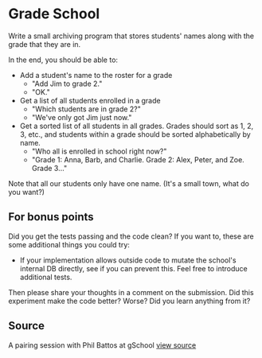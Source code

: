 # Grade School

Write a small archiving program that stores students' names along with the grade that they are in.

In the end, you should be able to:

- Add a student's name to the roster for a grade
  - "Add Jim to grade 2."
  - "OK."
- Get a list of all students enrolled in a grade
  - "Which students are in grade 2?"
  - "We've only got Jim just now."
- Get a sorted list of all students in all grades.
  Grades should sort as 1, 2, 3, etc.,
  and students within a grade should be sorted alphabetically by name.
  - "Who all is enrolled in school right now?"
  - "Grade 1: Anna, Barb, and Charlie. Grade 2: Alex, Peter, and Zoe. Grade 3…"

Note that all our students only have one name.
(It's a small town, what do you want?)


## For bonus points

Did you get the tests passing and the code clean? If you want to, these are some additional things you could try:

* If your implementation allows outside code to mutate the school's internal DB directly, see if you can prevent this. Feel free to introduce additional tests.

Then please share your thoughts in a comment on the submission. Did this experiment make the code better? Worse? Did you learn anything from it?


## Source

A pairing session with Phil Battos at gSchool [view source](http://gschool.it)
